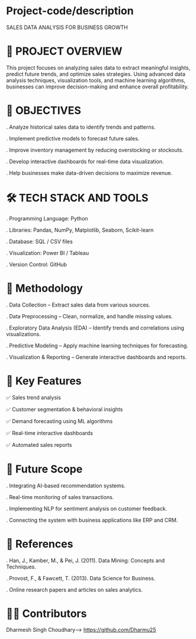 # Project-code/description
SALES DATA ANALYSIS FOR BUSINESS GROWTH

# 📌 PROJECT OVERVIEW

This project focuses on analyzing sales data to extract meaningful insights, predict future trends, and optimize sales strategies. Using advanced data analysis techniques, visualization tools, and machine learning algorithms, businesses can improve decision-making and enhance overall profitability.

# 🎯 OBJECTIVES

. Analyze historical sales data to identify trends and patterns.

. Implement predictive models to forecast future sales.

. Improve inventory management by reducing overstocking or stockouts.

. Develop interactive dashboards for real-time data visualization.

. Help businesses make data-driven decisions to maximize revenue.

# 🛠️ TECH STACK AND TOOLS

. Programming Language: Python

. Libraries: Pandas, NumPy, Matplotlib, Seaborn, Scikit-learn

. Database: SQL / CSV files

. Visualization: Power BI / Tableau

. Version Control: GitHub

# 🚀 Methodology

. Data Collection – Extract sales data from various sources.

. Data Preprocessing – Clean, normalize, and handle missing values.

. Exploratory Data Analysis (EDA) – Identify trends and correlations using visualizations.

. Predictive Modeling – Apply machine learning techniques for forecasting.

. Visualization & Reporting – Generate interactive dashboards and reports.

# 📌 Key Features

✅ Sales trend analysis

✅ Customer segmentation & behavioral insights

✅ Demand forecasting using ML algorithms

✅ Real-time interactive dashboards

✅ Automated sales reports

# 🔮 Future Scope

. Integrating AI-based recommendation systems.

. Real-time monitoring of sales transactions.

. Implementing NLP for sentiment analysis on customer feedback.

. Connecting the system with business applications like ERP and CRM.

# 📖 References

. Han, J., Kamber, M., & Pei, J. (2011). Data Mining: Concepts and Techniques.

. Provost, F., & Fawcett, T. (2013). Data Science for Business.

. Online research papers and articles on sales analytics.

# 👨‍💻 Contributors

Dharmesh Singh Choudhary--> https://github.com/Dharmu25
